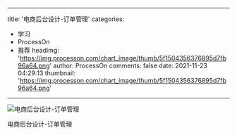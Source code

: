 
---
title: '电商后台设计-订单管理'
categories: 
 - 学习
 - ProcessOn
 - 推荐
headimg: 'https://img.processon.com/chart_image/thumb/5f1504356376895d7fb96a64.png'
author: ProcessOn
comments: false
date: 2021-11-23 04:29:13
thumbnail: 'https://img.processon.com/chart_image/thumb/5f1504356376895d7fb96a64.png'
---

<div>   
<img class="thumb" alt="电商后台设计-订单管理" src="https://img.processon.com/chart_image/thumb/5f1504356376895d7fb96a64.png" referrerpolicy="no-referrer">
<p>电商后台设计-订单管理</p>  
</div>
            